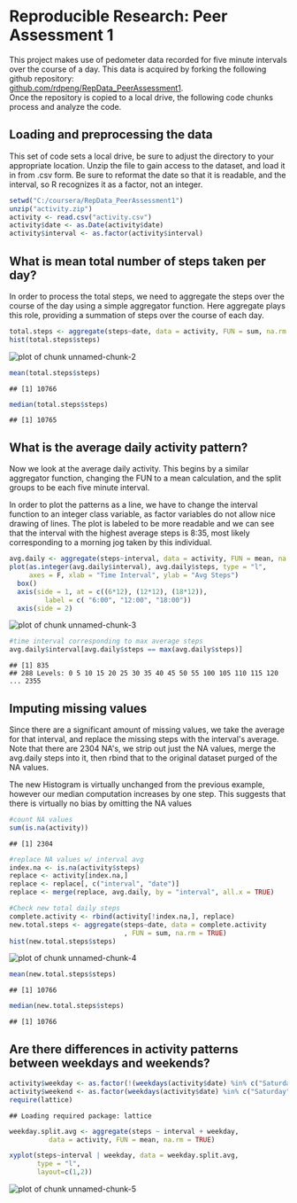 # Reproducible Research: Peer Assessment 1
This project makes use of pedometer data recorded for five minute intervals over the course of a day.  This data is acquired by forking the following github repository:  
[github.com/rdpeng/RepData_PeerAssessment1](https://github.com/rdpeng/RepData_PeerAssessment1).  
Once the repository is copied to a local drive, the following code chunks process and analyze the code. 

## Loading and preprocessing the data
This set of code sets a local drive, be sure to adjust the directory to your appropriate location.  Unzip the file to gain access to the dataset, and load it in from .csv form.  Be sure to reformat the date so that it is readable, and the interval, so R recognizes it as a factor, not an integer.


```r
setwd("C:/coursera/RepData_PeerAssessment1")
unzip("activity.zip")
activity <- read.csv("activity.csv")
activity$date <- as.Date(activity$date)
activity$interval <- as.factor(activity$interval)
```


## What is mean total number of steps taken per day?
In order to process the total steps, we need to aggregate the steps over the course of the day using a simple aggregator function.  Here aggregate plays this role, providing a summation of steps over the course of each day.  

```r
total.steps <- aggregate(steps~date, data = activity, FUN = sum, na.rm = TRUE)
hist(total.steps$steps)
```

![plot of chunk unnamed-chunk-2](figure/unnamed-chunk-2.png) 

```r
mean(total.steps$steps)
```

```
## [1] 10766
```

```r
median(total.steps$steps)
```

```
## [1] 10765
```
## What is the average daily activity pattern?
Now we look at the average daily activity. This begins by a similar aggregator function, changing the FUN to a mean calculation, and the split groups  to be each five minute interval.    

In order to plot the patterns as a line, we have to change the interval function to an integer class variable, as factor variables do not allow nice drawing of lines. The plot is labeled to be more readable and we can see that the interval with  the highest average steps is 8:35, most likely corresponding to a morning jog taken by this individual.   

```r
avg.daily <- aggregate(steps~interval, data = activity, FUN = mean, na.rm = TRUE)
plot(as.integer(avg.daily$interval), avg.daily$steps, type = "l",
     axes = F, xlab = "Time Interval", ylab = "Avg Steps")
  box()    
  axis(side = 1, at = c((6*12), (12*12), (18*12)), 
         label = c( "6:00", "12:00", "18:00"))
  axis(side = 2) 
```

![plot of chunk unnamed-chunk-3](figure/unnamed-chunk-3.png) 

```r
#time interval corresponding to max average steps
avg.daily$interval[avg.daily$steps == max(avg.daily$steps)]
```

```
## [1] 835
## 288 Levels: 0 5 10 15 20 25 30 35 40 45 50 55 100 105 110 115 120 ... 2355
```

## Imputing missing values
Since there are a significant amount of missing values, we take the average for that interval, and replace the missing steps with the interval's average.  Note that there are 2304 NA's, we strip out just the NA values, merge the avg.daily steps into it, then rbind that to the original dataset purged of the NA values.   

The new Histogram is virtually unchanged from the previous example, however our median computation increases by one step.  This suggests that there is virtually no bias by omitting the NA values


```r
#count NA values
sum(is.na(activity))
```

```
## [1] 2304
```

```r
#replace NA values w/ interval avg 
index.na <- is.na(activity$steps)
replace <- activity[index.na,] 
replace <- replace[, c("interval", "date")]
replace <- merge(replace, avg.daily, by = "interval", all.x = TRUE)

#Check new total daily steps
complete.activity <- rbind(activity[!index.na,], replace)
new.total.steps <- aggregate(steps~date, data = complete.activity
                             , FUN = sum, na.rm = TRUE)
hist(new.total.steps$steps)
```

![plot of chunk unnamed-chunk-4](figure/unnamed-chunk-4.png) 

```r
mean(new.total.steps$steps)
```

```
## [1] 10766
```

```r
median(new.total.steps$steps)
```

```
## [1] 10766
```
## Are there differences in activity patterns between weekdays and weekends?



```r
activity$weekday <- as.factor(!(weekdays(activity$date) %in% c("Saturday", "Sunday")))
activity$weekend <- as.factor(weekdays(activity$date) %in% c("Saturday", "Sunday")) 
require(lattice)
```

```
## Loading required package: lattice
```

```r
weekday.split.avg <- aggregate(steps ~ interval + weekday, 
          data = activity, FUN = mean, na.rm = TRUE)

xyplot(steps~interval | weekday, data = weekday.split.avg,
       type = "l", 
       layout=c(1,2))
```

![plot of chunk unnamed-chunk-5](figure/unnamed-chunk-5.png) 
